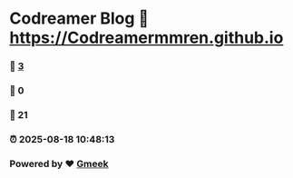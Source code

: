 # Codreamer Blog :link: https://Codreamermmren.github.io 
### :page_facing_up: [3](https://Codreamermmren.github.io/tag.html) 
### :speech_balloon: 0 
### :hibiscus: 21 
### :alarm_clock: 2025-08-18 10:48:13 
### Powered by :heart: [Gmeek](https://github.com/Meekdai/Gmeek)
